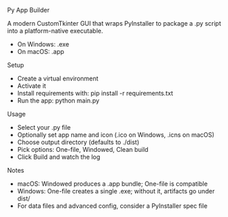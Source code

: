 Py App Builder

A modern CustomTkinter GUI that wraps PyInstaller to package a .py script into a platform-native executable.

- On Windows: .exe
- On macOS: .app

Setup
- Create a virtual environment
- Activate it
- Install requirements with: pip install -r requirements.txt
- Run the app: python main.py

Usage
- Select your .py file
- Optionally set app name and icon (.ico on Windows, .icns on macOS)
- Choose output directory (defaults to ./dist)
- Pick options: One-file, Windowed, Clean build
- Click Build and watch the log

Notes
- macOS: Windowed produces a .app bundle; One-file is compatible
- Windows: One-file creates a single .exe; without it, artifacts go under dist/<name>
- For data files and advanced config, consider a PyInstaller spec file
